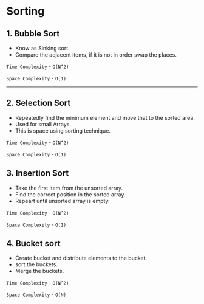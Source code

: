 # Sorting

## 1. Bubble Sort

- Know as Sinking sort.
- Compare the adjacent items, if it is not in order swap the places.

`Time Complexity` - `O(N^2)`

`Space Complexity` - `O(1)`

--- 

## 2. Selection Sort

- Repeatedly find the minimum element and move that to the sorted area.
- Used for small Arrays.
- This is space using sorting technique.

`Time Complexity` - `O(N^2)`

`Space Complexity` - `O(1)`

## 3. Insertion Sort

- Take the first item from the unsorted array. 
- Find the correct position in the sorted array.
- Repeart until unsorted array is empty.

`Time Complexity` - `O(N^2)`

`Space Complexity` - `O(1)`

## 4. Bucket sort

- Create bucket and distribute elements to the bucket.
- sort the buckets.
- Merge the buckets.

`Time Complexity` - `O(N^2)`

`Space Complexity` - `O(N)`
